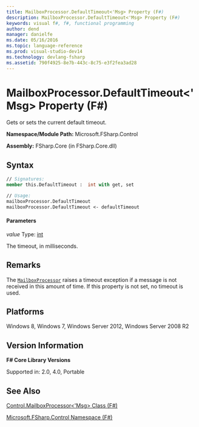 ```yaml
---
title: MailboxProcessor.DefaultTimeout<'Msg> Property (F#)
description: MailboxProcessor.DefaultTimeout<'Msg> Property (F#)
keywords: visual f#, f#, functional programming
author: dend
manager: danielfe
ms.date: 05/16/2016
ms.topic: language-reference
ms.prod: visual-studio-dev14
ms.technology: devlang-fsharp
ms.assetid: 790f4925-8e7b-443c-8c75-e3f2fea3ad28 
---
```


# MailboxProcessor.DefaultTimeout<'Msg> Property (F#)

Gets or sets the current default timeout.

**Namespace/Module Path:** Microsoft.FSharp.Control

**Assembly:** FSharp.Core (in FSharp.Core.dll)


## Syntax

```fsharp
// Signatures:
member this.DefaultTimeout :  int with get, set

// Usage:
mailboxProcessor.DefaultTimeout
mailboxProcessor.DefaultTimeout <- defaultTimeout
```

#### Parameters
*value*
Type: [int](https://msdn.microsoft.com/library/025d5455-3622-4ea5-9573-3ecbd4ee1375)


The timeout, in milliseconds.


## Remarks
The [`MailboxProcessor`](https://msdn.microsoft.com/library/2052c977-f787-4a0b-b25f-9444e26b5fdf) raises a timeout exception if a message is not received in this amount of time. If this property is not set, no timeout is used.


## Platforms
Windows 8, Windows 7, Windows Server 2012, Windows Server 2008 R2


## Version Information
**F# Core Library Versions**

Supported in: 2.0, 4.0, Portable

## See Also
[Control.MailboxProcessor&#60;'Msg&#62; Class &#40;F&#35;&#41;](Control.MailboxProcessor%5B%27Msg%5D-Class-%5BFSharp%5D.md)

[Microsoft.FSharp.Control Namespace &#40;F&#35;&#41;](Microsoft.FSharp.Control-Namespace-%5BFSharp%5D.md)